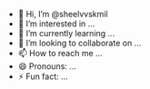 - 👋 Hi, I’m @sheelvvskmil
- 👀 I’m interested in ...
- 🌱 I’m currently learning ...
- 💞️ I’m looking to collaborate on ...
- 📫 How to reach me ...
- 😄 Pronouns: ...
- ⚡ Fun fact: ...

<!---
sheelvvskmil/sheelvvskmil is a ✨ special ✨ repository because its `README.md` (this file) appears on your GitHub profile.
You can click the Preview link to take a look at your changes.
--->
